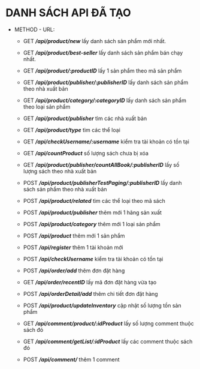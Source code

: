 # DANH SÁCH API ĐÃ TẠO

* METHOD - URL:
    * GET  ***/api/product/new*** lấy danh sách sản phẩm mới nhất.
    * GET  ***/api/product/best-seller*** lấy danh sách sản phẩm bán chạy nhất.
    * GET  ***/api/product/:productID*** lấy 1 sản phẩm theo mã sản phẩm
    * GET ***/api/product/publisher/:publisherID*** lấy danh sách sản phẩm theo nhà xuất bản
    * GET ***/api/product/category/:categoryID*** lấy danh sách sản phẩm theo loại sản phẩm
    * GET ***/api/product/publisher*** tìm các nhà xuất bản
    * GET ***/api/product/type*** tìm các thể loại
    * GET ***/api/checkUsername/:username*** kiểm tra tài khoản có tồn tại
    
    * GET ***/api/countProduct*** số lượng sách chưa bị xóa
    * GET ***/api/product/publisher/countAllBook/:publisherID*** lấy số lượng sách theo nhà xuất bản

    * POST ***/api/product/publisherTestPaging/:publisherID*** lấy danh sách sản phẩm theo nhà xuất bản

    * POST ***/api/product/related*** tìm các thể loại theo mã sách
    * POST ***/api/product/publisher*** thêm mới 1 hãng sản xuất
    * POST ***/api/product/category*** thêm mới 1 loại sản phẩm
    * POST ***/api/product*** thêm mới 1 sản phẩm
    * POST ***/api/register*** thêm 1 tài khoản mới
    * POST ***/api/checkUsername*** kiểm tra tài khoản có tồn tại

    
    * POST ***/api/order/add*** thêm đơn đặt hàng
    * GET ***/api/order/recentID*** lấy mã đơn đặt hàng vừa tạo
    * POST ***/api/orderDetail/add*** thêm chi tiết đơn đặt hàng
    * POST ***/api/product/updateInventory*** cập nhật số lượng tồn sản phẩm


    * GET ***/api/comment/product/:idProduct*** lấy số lượng comment thuộc sách đó
    * GET ***/api/comment/getList/:idProduct*** lấy các comment thuộc sách đó
    * POST ***/api/comment/*** thêm 1 comment
